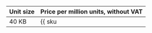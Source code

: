 | Unit size | Price per million units, without VAT |
---|---
| 40 KB | {{ sku|USD|yds.events.puts|pricingRate.2|string }} |
